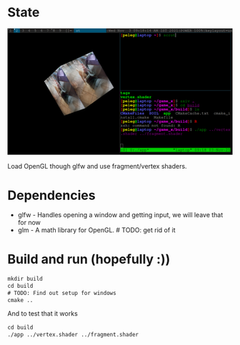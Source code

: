 # State

![Example](screen.png)

Load OpenGL though glfw and use fragment/vertex shaders.

# Dependencies

* glfw - Handles opening a window and getting input, we will leave that for now
* glm - A math library for OpenGL. # TODO: get rid of it

# Build and run (hopefully :))
```
mkdir build
cd build
# TODO: Find out setup for windows
cmake .. 
```

And to test that it works
```
cd build
./app ../vertex.shader ../fragment.shader
```
